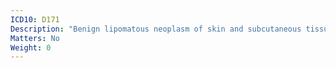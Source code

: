 ```yaml
---
ICD10: D171
Description: "Benign lipomatous neoplasm of skin and subcutaneous tissue of trunk"
Matters: No
Weight: 0
---
```

